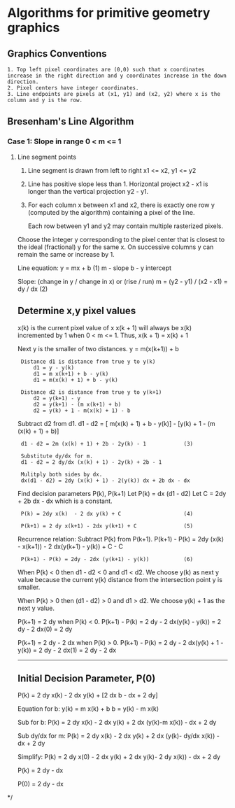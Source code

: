 # Algorithms for primitive geometry graphics

## Graphics Conventions
    1. Top left pixel coordinates are (0,0) such that x coordinates increase in the right direction and y coordinates increase in the down direction.
    2. Pixel centers have integer coordinates.
    3. Line endpoints are pixels at (x1, y1) and (x2, y2) where x is the column and y is the row.


## Bresenham's Line Algorithm



### Case 1: Slope in range 0 < m <= 1
1. Line segment points
    1. Line segment is drawn from left to right
        x1 <= x2, y1 <= y2
    2. Line has positive slope less than 1.
        Horizontal project x2 - x1 is longer than the vertical projection y2 - y1.
    3. For each column x between x1 and x2, there is exactly one row y (computed 
       by the algorithm) containing a pixel of the line.
       
       Each row between y1 and y2 may contain multiple rasterized pixels.

    Choose the integer y corresponding to the pixel center that is closest to the 
    ideal (fractional) y for the same x. On successive columns y can remain the 
    same or increase by 1.


    Line equation: y = mx + b                   (1)
        m - slope
        b - y intercept


    Slope: (change in y / change in x) or (rise / run)
        m = (y2 - y1) / (x2 - x1) = dy / dx     (2)

    
    Determine x,y pixel values
    --------------------------

    x(k) is the current pixel value of x
    x(k + 1) will always be x(k) incremented by 1 when 0 < m <= 1. 
        Thus, x(k + 1) = x(k) + 1

    Next y is the smaller of two distances.
        y = m(x(k+1)) + b

        Distance d1 is distance from true y to y(k) 
            d1 = y - y(k) 
            d1 = m x(k+1) + b - y(k)
            d1 = m(x(k) + 1) + b - y(k)
                         
        Distance d2 is distance from true y to y(k+1)
            d2 = y(k+1) - y    
            d2 = y(k+1) - (m x(k+1) + b)
            d2 = y(k) + 1 - m(x(k) + 1) - b


    Subtract d2 from d1.
        d1 - d2 = [ m(x(k) + 1) + b - y(k)] - [y(k) + 1 - (m (x(k) + 1) + b)]

        d1 - d2 = 2m (x(k) + 1) + 2b - 2y(k) - 1            (3)

        Substitute dy/dx for m.
        d1 - d2 = 2 dy/dx (x(k) + 1) - 2y(k) + 2b - 1

        Mulitply both sides by dx.
        dx(d1 - d2) = 2dy (x(k) + 1) - 2(y(k)) dx + 2b dx - dx


    Find decision parameters P(k), P(k+1)
        Let P(k) = dx (d1 - d2)
        Let C = 2dy + 2b dx - dx which is a constant.

        P(k) = 2dy x(k)  - 2 dx y(k) + C                    (4)

        P(k+1) = 2 dy x(k+1) - 2dx y(k+1) + C               (5)

    
    Recurrence relation: Subtract P(k) from P(k+1).
        P(k+1) - P(k) = 2dy (x(k) - x(k+1)) - 2 dx(y(k+1) - y(k)) + C - C

        P(k+1) - P(k) = 2dy - 2dx (y(k+1) - y(k))           (6)

    When P(k) < 0 then d1 - d2 < 0 and d1 < d2. We choose y(k) as next y value 
    because the current y(k) distance from the intersection point y is smaller.

    When P(k) > 0 then (d1 - d2) > 0 and d1 > d2. We choose y(k) + 1 as 
    the next y value.


    P(k+1) = 2 dy when P(k) < 0.
        P(k+1) - P(k) = 2 dy - 2 dx(y(k) - y(k)) = 2 dy - 2 dx(0) = 2 dy

    P(k+1) = 2 dy - 2 dx when P(k) > 0.
        P(k+1) - P(k) = 2 dy - 2 dx(y(k) + 1 - y(k)) = 2 dy - 2 dx(1) = 2 dy - 2 dx


    -------------------------------
    Initial Decision Parameter, P(0)
    -------------------------------
    P(k) = 2 dy x(k) - 2 dx y(k) + [2 dx b - dx + 2 dy]

    Equation for b:
        y(k) = m x(k) + b
        b = y(k) - m x(k)

    Sub for b:
    P(k) = 2 dy x(k) - 2 dx y(k) + 2 dx (y(k)-m x(k)) - dx + 2 dy

    Sub dy/dx for m:
    P(k) = 2 dy x(k) - 2 dx y(k) + 2 dx (y(k)- dy/dx x(k)) - dx + 2 dy

    Simplify:
    P(k) = 2 dy x(0) - 2 dx y(k) + 2 dx y(k)- 2 dy x(k)) - dx + 2 dy

    P(k) = 2 dy - dx

    P(0) = 2 dy - dx

*/
